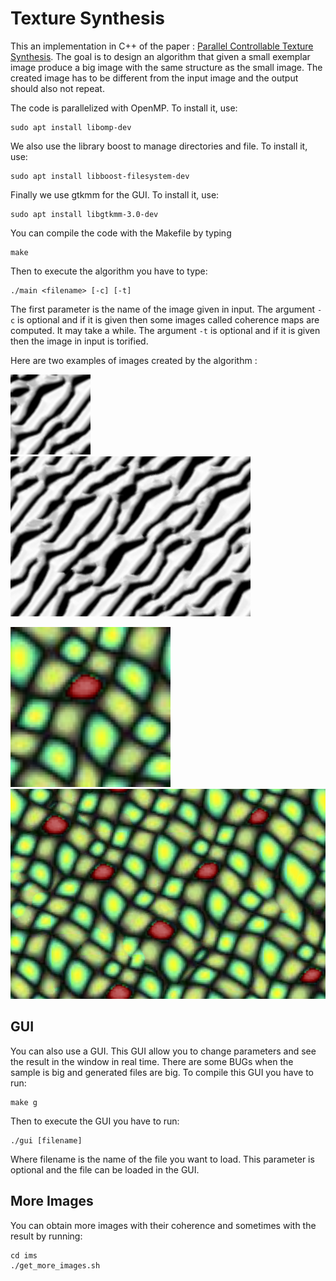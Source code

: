 # Texture Synthesis

This an implementation in C++ of the paper : [Parallel Controllable Texture Synthesis](http://hhoppe.com/paratexsyn.pdf).
The goal is to design an algorithm that given a small exemplar image produce a big image with the same structure as the small image.
The created image has to be different from the input image and the output should also not repeat.

The code is parallelized with OpenMP. To install it, use:
```
sudo apt install libomp-dev
```
We also use the library boost to manage directories and file. To install it, use:
```
sudo apt install libboost-filesystem-dev
```
Finally we use gtkmm for the GUI. To install it, use:
```
sudo apt install libgtkmm-3.0-dev 
```

You can compile the code with the Makefile by typing
```
make
```

Then to execute the algorithm you have to type:
```
./main <filename> [-c] [-t]
```
The first parameter is the name of the image given in input.
The argument `-c` is optional and if it is given then some images called coherence maps are computed. It may take a while. The argument `-t` is optional and if it is given then the image in input is torified.

Here are two examples of images created by the algorithm :  

![example1](ims/2.png) ![result1](ims/2/res.png)

![example1](ims/1.png) ![result1](ims/1/res.png)

## GUI

You can also use a GUI. This GUI allow you to change parameters and see the result in the window in real time. There are some BUGs when the sample is big and generated files are big. To compile this GUI you have to run:
```
make g
```
Then to execute the GUI you have to run:
```
./gui [filename]
```
Where filename is the name of the file you want to load. This parameter is optional and the file can be loaded in the GUI.

## More Images

You can obtain more images with their coherence and sometimes with the result by running:
```
cd ims
./get_more_images.sh
```